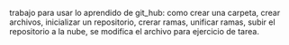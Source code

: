 trabajo para usar lo aprendido de git_hub: como crear una carpeta, crear archivos, inicializar un repositorio, crerar ramas, unificar ramas, subir el repositorio a la nube, se modifica el archivo para ejercicio de tarea.